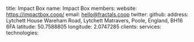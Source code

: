 title: Impact Box
name: Impact Box
members:
website: https://impactbox.coop/
email: hello@fractals.coop
twitter: 
github:
address: Lytchett House Wareham Road, Lytchett Matravers, Poole, England, BH16 6FA
latitude: 50.7588805 
longitude: 2.0747285
clients: 
services: 
technologies: 

